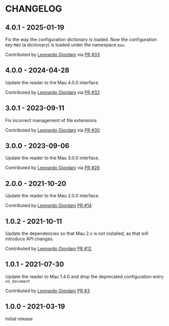 CHANGELOG
=========

4.0.1 - 2025-01-19
------------------

Fix the way the configuration dictionary is loaded. Now the configuration key `MAU` (a dictionary) is loaded under the namespace `mau`.

Contributed by [Leonardo Giordani](https://github.com/lgiordani) via [PR #33](https://github.com/pelican-plugins/mau-reader/pull/33/)


4.0.0 - 2024-04-28
------------------

Update the reader to the Mau 4.0.0 interface.

Contributed by [Leonardo Giordani](https://github.com/lgiordani) via [PR #32](https://github.com/pelican-plugins/mau-reader/pull/32/)


3.0.1 - 2023-09-11
------------------

Fix incorrect management of file extensions

Contributed by [Leonardo Giordani](https://github.com/lgiordani) via [PR #30](https://github.com/pelican-plugins/mau-reader/pull/30/)


3.0.0 - 2023-09-06
------------------

Update the reader to the Mau 3.0.0 interface.

Contributed by [Leonardo Giordani](https://github.com/lgiordani) via [PR #28](https://github.com/pelican-plugins/mau-reader/pull/28/)


2.0.0 - 2021-10-20
------------------

Update the reader to the Mau 2.0.0 interface.

Contributed by [Leonardo Giordani](https://github.com/lgiordani) [PR #14](https://github.com/pelican-plugins/mau-reader/pull/14/)


1.0.2 - 2021-10-11
------------------

Update the dependencies so that Mau 2.x is not installed, as that will introduce API changes.

Contributed by [Leonardo Giordani](https://github.com/lgiordani) [PR #12](https://github.com/pelican-plugins/mau-reader/pull/12/)


1.0.1 - 2021-07-30
------------------

Update the reader to Mau 1.4.0 and drop the deprecated configuration entry `no_document`

Contributed by [Leonardo Giordani](https://github.com/lgiordani) [PR #3](https://github.com/pelican-plugins/mau-reader/pull/3/)


1.0.0 - 2021-03-19
------------------

Initial release
